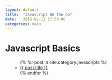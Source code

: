 ```yaml
---
layout: default
title:  "Javascript On the Go"
date:   2016-02-12 17:50:00
categories: main
---
```


<div id="home">
  <h1>Javascript Basics</h1>
  <ul class="posts">
  <ul>
    {% for post in site.category.javascripts %}
      <li>
        <a href="{{ post.url }}">{{ post.title }}</a>
      </li>
    {% endfor %}
  </ul>

  </ul>
</div>

